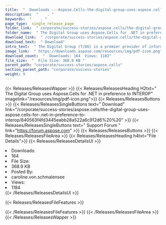 ```yaml
---
title:  "  Downloads ---Aspose.Cells-the-digital-group-uses-aspose.cells-for-.net-in-preference-to-interop . " 
description:  "    . " 
keywords:  "    . " 
page_type:  single_release_page
folder_link:  " corporate/success-stories/aspose.cells/the-digital-group-uses-aspose.cells-for-.net-in-preference-to-interop/"
folder_name:  " The Digital Group uses Aspose.Cells for .NET in preference to INTEROP"
download_link:  " /corporate/success-stories/aspose.cells/the-digital-group-uses-aspose.cells-for-.net-in-preference-to-interop/840563f4fd3445eabb28a522a6c912d6"
download_text:  " Download"
intro_text:  " The Digital Group (T/DG) is a premier provider of information technology service..."
image_link:  " https://downloads.aspose.com/resources/img/pdf-icon.png"
download_count:  "  Downloads: 164  Views: 1183"
file_size:  "  File Size: 368.9 KB "
parent_path: "corporate/success-stories/aspose.cells"                                                          
section_parent_path: "corporate/success-stories"
weight: 9 
---
```


{{< Releases/ReleasesWapper >}}
  {{< Releases/ReleasesHeading H2txt=" The Digital Group uses Aspose.Cells for .NET in preference to INTEROP" imagelink="/resources/img/pdf-icon.png">}}
  {{< Releases/ReleasesButtons >}}
    {{< Releases/ReleasesSingleButtons text=" Download" link="/corporate/success-stories/aspose.cells/the-digital-group-uses-aspose.cells-for-.net-in-preference-to-interop/840563f4fd3445eabb28a522a6c912d6%20%20" >}}
    {{< Releases/ReleasesSingleButtons text=" Support Forum " link="https://forum.aspose.com" >}}
  {{< Releases/ReleasesButtons >}}
  {{< Releases/ReleasesFileArea >}}
    {{< Releases/ReleasesHeading h4txt="File Details">}}
    {{< Releases/ReleasesDetailsUl >}}
             <li>Downloads:</li><li>164</li><li>File Size:</li><li>368.9 KB</li><li>Posted By:</li><li>caroline.von.schmalensee</li><li>Views:</li><li>1184</li>
    {{< /Releases/ReleasesDetailsUl >}}

  {{< Releases/ReleasesFileFeatures >}}
      
  {{< /Releases/ReleasesFileFeatures >}}
 {{< /Releases/ReleasesFileArea >}}
{{< /Releases/ReleasesWapper >}}


